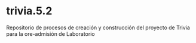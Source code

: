 # trivia.5.2
Repositorio de procesos de creación y construcción del proyecto de Trivia para la ore-admisión de Laboratorio
